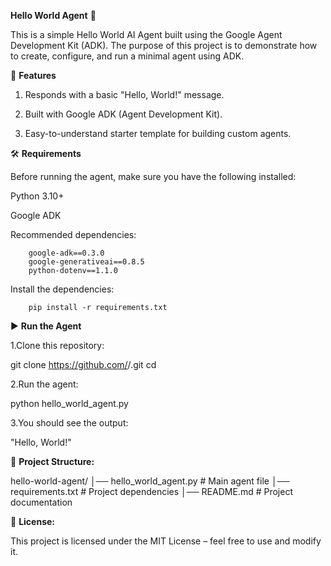 **Hello World Agent** 🚀

  This is a simple Hello World AI Agent built using the Google Agent Development Kit (ADK).
  The purpose of this project is to demonstrate how to create, configure, and run a minimal agent using ADK.


📌 **Features**

   1. Responds with a basic "Hello, World!" message.

   2. Built with Google ADK (Agent Development Kit).

   3. Easy-to-understand starter template for building custom agents.


🛠️ **Requirements**

  Before running the agent, make sure you have the following installed:

  Python 3.10+

  Google ADK

  Recommended dependencies:
 
        google-adk==0.3.0
        google-generativeai==0.8.5
        python-dotenv==1.1.0

Install the dependencies:

        pip install -r requirements.txt


▶️ **Run the Agent**

1.Clone this repository:

  git clone https://github.com/<your-username>/<your-repo-name>.git
  cd <your-repo-name>

2.Run the agent:

  python hello_world_agent.py

3.You should see the output:

 "Hello, World!"


📂 **Project Structure:**

   hello-world-agent/
   │── hello_world_agent.py   # Main agent file
   │── requirements.txt       # Project dependencies
   │── README.md              # Project documentation


📜 **License:**

  This project is licensed under the MIT License – feel free to use and modify it.
